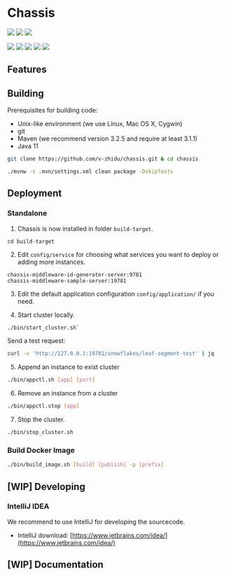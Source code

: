 # Chassis

[![](https://github.com/v-zhidu/chassis/actions/workflows/maven.yml/badge.svg?branch=main)](https://github.com/v-zhidu/chassis/actions/workflows/maven.yml)
[![](https://sonarcloud.io/api/project_badges/measure?branch=main&project=v-zhidu_chassis&metric=alert_status)](https://sonarcloud.io/dashboard?id=v-zhidu_chassis)
[![](https://sonarcloud.io/api/project_badges/measure?branch=main&project=v-zhidu_chassis&metric=security_rating)](https://sonarcloud.io/dashboard?id=v-zhidu_chassis)

[![](https://sonarcloud.io/api/project_badges/measure?branch=main&project=v-zhidu_chassis&metric=coverage)](https://sonarcloud.io/dashboard?id=v-zhidu_chassis)
[![](https://sonarcloud.io/api/project_badges/measure?branch=main&project=v-zhidu_chassis&metric=duplicated_lines_density)](https://sonarcloud.io/dashboard?id=v-zhidu_chassis) 
[![](https://sonarcloud.io/api/project_badges/measure?branch=main&project=v-zhidu_chassis&metric=bugs)](https://sonarcloud.io/dashboard?id=v-zhidu_chassis)
[![](https://sonarcloud.io/api/project_badges/measure?branch=main&project=v-zhidu_chassis&metric=code_smells)](https://sonarcloud.io/dashboard?id=v-zhidu_chassis)
[![](https://sonarcloud.io/api/project_badges/measure?branch=main&project=v-zhidu_chassis&metric=ncloc)](https://sonarcloud.io/dashboard?id=v-zhidu_chassis)

## Features

## Building

Prerequisites for building code:

* Unix-like environment (we use Linux, Mac OS X, Cygwin)
* git
* Maven (we recommend version 3.2.5 and require at least 3.1.1)
* Java 11

```bash
git clone https://github.com/v-zhidu/chassis.git & cd chassis

./mvnw -s .mvn/settings.xml clean package -DskipTests
```

## Deployment

### Standalone

1. Chassis is now installed in folder `build-target`.

```
cd build-target
```

2. Edit `config/service` for choosing what services you want to deploy or adding more instances.

```text
chassis-middleware-id-generator-server:9781
chassis-middleware-sample-server:19781
```

3. Edit the default application configuration `config/application/` if you need.

4. Start cluster locally.

```bash
./bin/start_cluster.sh`
```

Send a test request: 

```bash
curl -v 'http://127.0.0.1:19781/snowflakes/leaf-segment-test' | jq
````

5. Append an instance to exist cluster

```bash
./bin/appctl.sh [app] [port]
```

6. Remove an instance from a cluster

```bash
./bin/appctl.stop [app]
```

7. Stop the cluster.

```bash
./bin/stop_cluster.sh
```

### Build Docker Image

```bash
./bin/build_image.sh [build] [publish] -p [prefix]
```

## [WIP] Developing

### IntelliJ IDEA

We recommend to use IntelliJ for developing the sourcecode.

* IntelliJ download: [https://www.jetbrains.com/idea/](https://www.jetbrains.com/idea/)

## [WIP] Documentation

